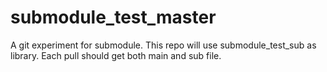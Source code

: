 # submodule_test_master
A git experiment for submodule.
This repo will use submodule_test_sub as library. Each pull should get both main and sub file.
